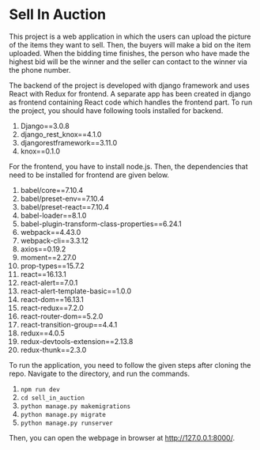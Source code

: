 # Sell In Auction

This project is a web application in which the users can upload the picture of the items they want to sell. Then, the buyers will make a bid on the item uploaded. When the bidding time finishes, the person who have made the highest bid will be the winner and the seller can contact to the winner via the phone number. 

The backend of the project is developed with django framework and uses React with Redux for frontend. A separate app has been created in django as frontend containing React code which handles the frontend part. To run the project, you should have following tools installed for backend.
1. Django==3.0.8
2. django_rest_knox==4.1.0
3. djangorestframework==3.11.0
4. knox==0.1.0

For the frontend, you have to install node.js. Then, the dependencies that need to be installed for frontend are given below.
1. babel/core==7.10.4
2. babel/preset-env==7.10.4
3. babel/preset-react==7.10.4
4. babel-loader==8.1.0
5. babel-plugin-transform-class-properties==6.24.1
6. webpack==4.43.0
7. webpack-cli==3.3.12
8. axios==0.19.2
9. moment==2.27.0
10. prop-types==15.7.2
11. react==16.13.1
12. react-alert==7.0.1
13. react-alert-template-basic==1.0.0
14. react-dom==16.13.1
15. react-redux==7.2.0
16. react-router-dom==5.2.0
17. react-transition-group==4.4.1
18. redux==4.0.5
19. redux-devtools-extension==2.13.8
20. redux-thunk==2.3.0

To run the application, you need to follow the given steps after cloning the repo. Navigate to the directory, and run the commands.
1. `npm run dev`
2. `cd sell_in_auction`
3. `python manage.py makemigrations`
4. `python manage.py migrate`
5. `python manage.py runserver`

Then, you can open the webpage in browser at http://127.0.0.1:8000/. 




